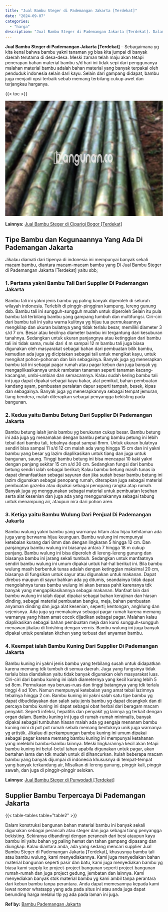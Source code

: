 ```yaml
---
title: "Jual Bambu Steger di Pademangan Jakarta [Terdekat]"
date: "2024-09-07"
categories: 
  - "harga"
description: "Jual Bambu Steger di Pademangan Jakarta [Terdekat]. Dalam konstruksi bangunan bahan material bambu ini banyak sekali digunakan sebagai perancah atau steger d..."
---
```


**Jual Bambu Steger di Pademangan Jakarta \[Terdekat\]** – Sebagaimana yg kita kenal bahwa bambu yakni tanaman yg bisa kita jumpai di banyak daerah terutama di desa-desa. Meski zaman telah maju akan tetapi penerapan bahan material bambu s/d hari ini tidak sepi dari penggunanya malahan material bambu adalah bahan material yang banyak terpakai oleh penduduk indonesia selain dari kayu. Selain dari gampang didapat, bambu juga menjadi opsi terbaik sebab memang terbilang cukup awet dan terjangkau harganya.

{{< toc >}}

![Jual Bambu Steger di Pademangan Jakarta [Terdekat]](/images/jual-bambu-tali-26.png)

**Lainnya:** [Jual Bambu Steger di Ciparigi Bogor \[Terdekat\]](https://bambu.bangunan.co/jual-bambu-steger-di-ciparigi-bogor-terdekat/)

## Tipe Bambu dan Kegunaannya Yang Ada Di Pademangan Jakarta

Jikalau diamati dari tipenya di indonesia ini mempunyai banyak sekali macam bambu, diantara macam-macam bambu yang Di Jual Bambu Steger di Pademangan Jakarta \[Terdekat\] yaitu sbb;

### 1\. Pertama yakni Bambu Tali Dari Supplier Di Pademangan Jakarta

Bambu tali ini yakni jenis bambu yg paling banyak diperoleh di seluruh wilayah indonesia. Terlebih di pinggir-pinggiran kampung, lereng gunung dsb. Bambu tali ini sungguh-sungguh mudah untuk diperoleh Selain itu pula bambu tali terbilang bambu yang gampang tumbuh dan multifungsi. Ciri-ciri dari bambu tali ini yaitu warna kulitnya yg hijau tua permukaannya mengkilap dan ukuran bulatnya yang tidak terlalu besar, memiliki diameter 3 s/d 7 cm. Besar atau kecilnya diameter bambu ini tergantung dari kesuburan tanahnya. Sedangkan untuk ukuran panjangnya atau ketinggian dari bambu tali ini tidak sama, mulai dari 4 m sampai 12 m bambu tali juga biasa digunakan oleh masyarakat sebagai bahan dari pembuatan bilik bambu, kemudian ada juga yg diciptakan sebagai tali untuk mengikat kayu, untuk mengikat pohon-pohonan dan lain sebagainya. Banyak juga yg menerapkan bambu tali ini sebagai pagar rumah atau pagar kebun dan juga banyak yg mengaplikasikannya untuk rambatan tanaman seperti tanaman kacang-kacangan, umbi-umbian dan semacamnya. Kalau sudah kering bambu tali ini juga dapat dipakai sebagai kayu bakar, alat pemikul, bahan pembuatan kandang ayam, pembuatan peralatan dapur seperti tampah, besek, kipas dan sebagainya. Banyak juga yg menerapkannya sebagai tempat jemuran, tiang bendera, malah diterapkan sebagai penyangga bekisting pada bangunan.

### 2\. Kedua yaitu Bambu Betung Dari Supplier Di Pademangan Jakarta

Bambu betung ialah jenis bambu yg berukuran cukup besar. Bambu betung ini ada juga yg menamakan dengan bambu petung bambu petung ini lebih tebal dari bambu tali, tebalnya dapat sampai 8mm. Untuk ukuran bulatnya sendiri bisa sampai 11 s/d 12 cm malah ada yang hingga 15 cm dan ini yakni bambu yang besar yg lazim diaplikasikan untuk tiang dan juga untuk bangunan, saung. Tinggi bambu betung ini bisa mencapai 10 kaki yakni dengan panjang sekitar 15 cm s/d 30 cm. Sedangkan fungsi dari bambu betung sendiri ialah sebagai berikut; Kalau bambu betung masih tunas ia dapat dimanfaatkan sebagai sayuran dan jika sudah besar bambu betung ini lazim digunakan sebagai penopang rumah, diterapkan juga sebagai material pembuatan gazebo atau dipakai sebagai penopang rangka atap rumah. Banyak juga yg menggunakan sebagai material untuk pembuatan lesehan serta alat kesenian dan juga ada yang menggunakannya sebagai tabung untuk menampung air, ataupun nira dari pohon aren.

### 3\. Ketiga yaitu Bambu Wulung Dari Penjual Di Pademangan Jakarta

Bambu wulung yakni bambu yang warnanya hitam atau hijau kehitaman ada juga yang berwarna hijau keunguan. Bambu wulung ini mempunyai ketebalan kurang dari 8mm dan dengan lingkaran 5 hingga 12 cm. Dan panjangnya bambu wulung ini biasanya antara 7 hingga 18 m cukup panjang. Bambu wulung ini bisa diperoleh di lereng-lereng gunung dan biasanya bambu ini jarang sekali tumbuh. Sedangkan untuk manfaatnya sendiri bambu wulung ini umum dipakai untuk hal-hal berikut ini. Bila bambu wulung masih berbentuk tunas adalah dengan ketinggian maksimal 20 cm, biasanya di fungsikan untuk sayur atau digunakan untuk makanan. Dapat direbus maupun di sayur bahkan ada yg ditumis, seandainya tidak dapat mengolahnya tunas bambu wulung ini akan berasa pahit karenanya tdk banyak yang mengaplikasikannya sebagai makanan. Manfaat lain dari bambu wulung ini ialah dapat dipakai sebagai bahan kerajinan dan hiasan dinding, sebagai material pembuatan bangku, meja, bahan pembuatan anyaman dinding dan juga alat kesenian, seperti; kentongan, angklung dan sejenisnya. Ada juga yg memakainya sebagai pagar rumah karena memang warnanya yang hitam amat cocok dijadikan sebagai pagar. Malahan kalau diaplikasikan sebagai bahan pembuatan meja dan kursi sungguh-sungguh menawan jikalau di finishing dengan vernis. Bambu wulung ini juga banyak dipakai untuk peralatan kitchen yang terbuat dari anyaman bambu.

### 4\. Keempat ialah Bambu Kuning Dari Supplier Di Pademangan Jakarta

Bambu kuning ini yakni jenis bambu yang terbilang susah untuk didapatkan karena memang tdk tumbuh di semua daerah. Juga yang fungsinya tidak terlalu bisa diandalkan yaitu tidak banyak digunakan oleh masyarakat luas. Ciri-ciri dari bambu kuning ini ialah diameternya yang kecil kurang lebih 5 sd 8cm. Permukaan nya beruas-ruas dan tinggi batangnya yang tdk terlalu tinggi 4 sd 10m. Namun mempunyai ketebalan yang amat tebal lazimnya tebalnya hingga 2 cm. Bambu kuning ini yakni salah satu tipe bambu yg dapat dibudidayakan dan salah satu jenis bambu yg dapat dicangkok dan di percaya bambu kuning ini dapat sebagai obat herbal dari beragam macam penyakit. Seperti infeksi, hepatitis dan penyakit yg lainnya yg terkait dengan organ dalam. Bambu kuning ini juga di rumah-rumah minimalis, banyak dipakai sebagai tumbuhan hiasan malah ada yg sengaja menanam bambu kuning mini di pot pot rumah sebab memang bentuknya unik juga warnanya yg artistik. Jikalau di perkampungan bambu kuning ini umum dipakai sebagai pagar karena memang bambu kuning ini mempunyai ketahanan yang melebihi bambu-bambu lainnya. Meski lingkarannya kecil akan tetapi bambu kuning ini betul-betul tahan apabila digunakan untuk pagar, akan bertahan lama dan tdk mudah untuk di dihancurkan. Itulah beberapa macam bambu yang banyak dijumpai di indonesia khususnya di tempat-tempat yang banyak terkandung air, Misalkan di lereng gunung, pinggir kali, pinggir sawah, dan juga di pinggir-pinggir selokan.

**Lainnya:** [Jual Bambu Steger di Purwodadi \[Terdekat\]](https://bambu.bangunan.co/jual-bambu-steger-di-purwodadi-terdekat/)

## Supplier Bambu Terpercaya Di Pademangan Jakarta

{{< table-tables table="table2" >}}

Dalam konstruksi bangunan bahan material bambu ini banyak sekali digunakan sebagai perancah atau steger dan juga sebagai tiang penyangga bekisting. Sekiranya dibandingi dengan perancah dari besi ataupun kayu bambu ini yaitu bahan yg paling hemat dan tahan gampang dipasang dan diungkap. Kalau diantara anda, ada yang sedang mencari supplier Jual Bambu Steger di Pademangan Jakarta \[Terdekat\], khususnya bambu tali atau bambu wulung, kami menyediakannya. Kami juga menyediakan bahan material bangunan seperti pasir dan batu, kami juga menyediakan bambu yg biasa kami supply ke project-project bangunan seperti project bangunan rumah-rumah dan juga project gedung, jembatan dan lainnya. Kami menyediakan banyak stok material bambu yg kami ambil tanpa perantara dari kebun bambu tanpa perantara. Anda dapat memesannya kepada kami lewat nomor whatsapp yang ada pada situs ini atau anda juga dapat berunding harga melalui tlp yg ada pada laman ini juga.

**Ref by:** [Bambu Pademangan Jakarta](https://id.wikipedia.org/wiki/Bambu)
